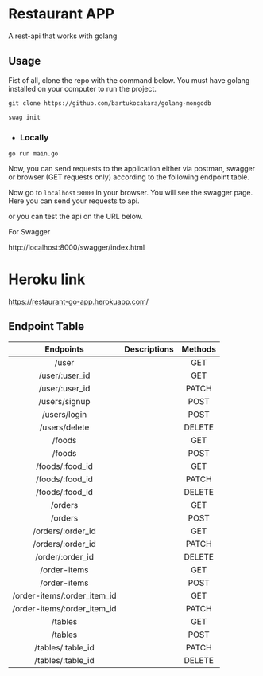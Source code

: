 # Restaurant APP

A rest-api that works with golang

## Usage

Fist of all, clone the repo with the command below. You must have golang installed on your computer to run the project.

```shell
git clone https://github.com/bartukocakara/golang-mongodb
```

```shell
swag init
```

+ ### Locally


```shell
go run main.go
```

Now, you can send requests to the application either via postman, swagger or browser (GET requests only) according to
the following endpoint table.


Now go to `localhost:8000` in your browser. You will see the swagger page. Here you can send your requests to api.

or you can test the api on the URL below.

For Swagger

http://localhost:8000/swagger/index.html

# Heroku link

https://restaurant-go-app.herokuapp.com/

## Endpoint Table

| Endpoints  | Descriptions |  Methods | 
| :------:|  :-----------:| :-----------:|
| /user   |  | GET |
| /user/:user_id   |  | GET |
| /user/:user_id   |  | PATCH |
| /users/signup   |  | POST |
| /users/login   |  | POST |
| /users/delete   |  | DELETE |
| /foods   |  | GET |
| /foods   |  | POST |
| /foods/:food_id   |  | GET |
| /foods/:food_id   |  | PATCH |
| /foods/:food_id   |  | DELETE |
| /orders  |  | GET | 
| /orders  |  | POST | 
| /orders/:order_id  |  | GET | 
| /orders/:order_id  |  | PATCH | 
| /order/:order_id  |  | DELETE | 
| /order-items  |  | GET | 
| /order-items  |  | POST | 
| /order-items/:order_item_id  |  | GET | 
| /order-items/:order_item_id  |  | PATCH | 
| /tables  |  | GET | 
| /tables  |  | POST | 
| /tables/:table_id  |  | PATCH | 
| /tables/:table_id  |  | DELETE | 


